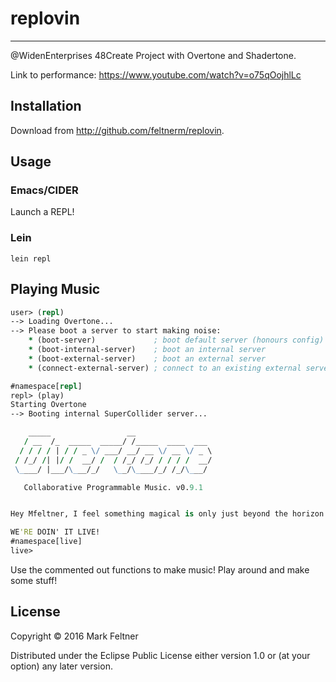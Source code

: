 # replovin
----

@WidenEnterprises 48Create Project with Overtone and Shadertone.

Link to performance: https://www.youtube.com/watch?v=o75qOojhlLc

## Installation

Download from http://github.com/feltnerm/replovin.

## Usage

### Emacs/CIDER

Launch a REPL!

### Lein

```
lein repl
```


## Playing Music

```clojure
user> (repl)
--> Loading Overtone...
--> Please boot a server to start making noise:
    * (boot-server)             ; boot default server (honours config)
    * (boot-internal-server)    ; boot an internal server
    * (boot-external-server)    ; boot an external server
    * (connect-external-server) ; connect to an existing external server

#namespace[repl]
repl> (play)
Starting Overtone
--> Booting internal SuperCollider server...

    _____                 __
   / __  /_  _____  _____/ /_____  ____  ___
  / / / / | / / _ \/ ___/ __/ __ \/ __ \/ _ \
 / /_/ /| |/ /  __/ /  / /_/ /_/ / / / /  __/
 \____/ |___/\___/_/   \__/\____/_/ /_/\___/

   Collaborative Programmable Music. v0.9.1


Hey Mfeltner, I feel something magical is only just beyond the horizon...

WE'RE DOIN' IT LIVE!
#namespace[live]
live> 
```

Use the commented out functions to make music! Play around and make some stuff!

## License

Copyright © 2016 Mark Feltner

Distributed under the Eclipse Public License either version 1.0 or (at
your option) any later version.
